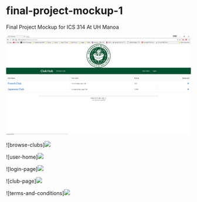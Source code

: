# final-project-mockup-1
Final Project Mockup for ICS 314 At UH Manoa


![landing-page](https://github.com/kclemmer/final-project-mockup/blob/master/app/public/images/screenshots/browse-clubs-screenshot.png)

![browse-clubs]<img class="ui medium left floated image" src="../images/screenshots/browse-clubs-screenshot.jpg">

![user-home]<img class="ui medium left floated image" src="../images/screenshots/user-home-page-screenshot.jpg">

![login-page]<img class="ui medium left floated image" src="../images/screenshots/login-page-screenshot.jpg">

![club-page]<img class="ui medium left floated image" src="../images/screenshots/club-page-screenshot.jpg">

![terms-and-conditions]<img class="ui medium left floated image" src="../images/screenshots/terms-and-conditions-screenshot.jpg">

